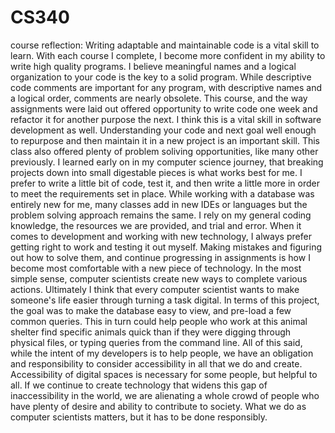 # CS340

course reflection:
Writing adaptable and maintainable code is a vital skill to learn. With each course I complete, I become more confident in my ability to write high quality programs. I believe meaningful names and a logical organization to your code is the key to a solid program. While descriptive code comments are important for any program, with descriptive names and a logical order, comments are nearly obsolete. This course, and the way assignments were laid out offered opportunity to write code one week and refactor it for another purpose the next. I think this is a vital skill in software development as well. Understanding your code and next goal well enough to repurpose and then maintain it in a new project is an important skill. 
This class also offered plenty of problem soliving opportunities, like many other previously. I learned early on in my computer science journey, that breaking projects down into small digestable pieces is what works best for me. I prefer to write a little bit of code, test it, and then write a little more in order to meet the requirements set in place. While working with a database was entirely new for me, many classes add in new IDEs or languages but the problem solving approach remains the same. I rely on my general coding knowledge, the resources we are provided, and trial and error. When it comes to development and working with new technology, I always prefer getting right to work and testing it out myself. Making mistakes and figuring out how to solve them, and continue progressing in assignments is how I become most comfortable with a new piece of technology.
In the most simple sense, computer scientists create new ways to complete various actions. Ultimately I think that every computer scientist wants to make someone's life easier through turning a task digital. In terms of this project, the goal was to make the database easy to view, and pre-load a few common queries. This in turn could help people who work at this animal shelter find specific animals quick than if they were digging through physical files, or typing queries from the command line. All of this said, while the intent of my developers is to help people, we have an obligation and responsibility to consider accessibility in all that we do and create. Accessibility of digital spaces is necessary for some people, but helpful to all. If we continue to create technology that widens this gap of inaccessibility in the world, we are alienating a whole crowd of people who have plenty of desire and ability to contribute to society. What we do as computer scientists matters, but it has to be done responsibly.
